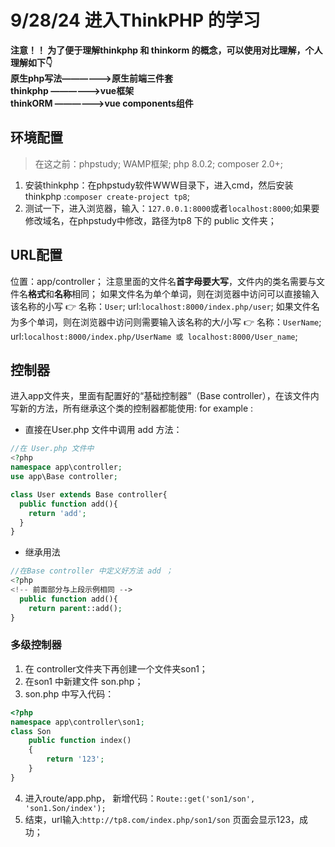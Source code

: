 # 9/28/24 进入ThinkPHP 的学习
  **注意！！ 为了便于理解thinkphp 和 thinkorm 的概念，可以使用对比理解，个人理解如下👇**<br>
**原生php写法——————>原生前端三件套**<br>
**thinkphp   ——————>vue框架**<br>
**thinkORM   ——————>vue components组件**

## 环境配置
> 在这之前：phpstudy; WAMP框架; php 8.0.2; composer 2.0+;
1. 安装thinkphp：在phpstudy软件WWW目录下，进入cmd，然后安装thinkphp :`composer create-project tp8`;
2. 测试一下，进入浏览器，输入：`127.0.0.1:8000`或者`localhost:8000`;如果要修改域名，在phpstudy中修改，路径为tp8 下的 public 文件夹；

## URL配置
位置：app/controller；
注意里面的文件名**首字母要大写**，文件内的类名需要与文件名**格式**和**名称**相同；
如果文件名为单个单词，则在浏览器中访问可以直接输入该名称的小写 👉 名称：`User`; url:`localhost:8000/index.php/user`;
如果文件名为多个单词，则在浏览器中访问则需要输入该名称的大/小写 👉 名称：`UserName`; url:`localhost:8000/index.php/UserName 或 localhost:8000/User_name`;

## 控制器
进入app文件夹，里面有配置好的“基础控制器”（Base controller），在该文件内写新的方法，所有继承这个类的控制器都能使用:
for example :
+ 直接在User.php 文件中调用 add 方法：
```php
//在 User.php 文件中
<?php
namespace app\controller;
use app\Base controller;

class User extends Base controller{
  public function add(){
    return 'add';
  }
}
```

+ 继承用法
```php
//在Base controller 中定义好方法 add ；
<?php
<!-- 前面部分与上段示例相同 -->
  public function add(){
    return parent::add();
}
```

### 多级控制器
1. 在 controller文件夹下再创建一个文件夹son1；
2. 在son1 中新建文件 son.php；
3. son.php 中写入代码：
```php
<?php
namespace app\controller\son1;
class Son 
    public function index()
    {
        return '123';
    }
}
```
4. 进入route/app.php， 新增代码：`Route::get('son1/son', 'son1.Son/index'); `
5. 结束，url输入:`http://tp8.com/index.php/son1/son` 页面会显示123，成功；
